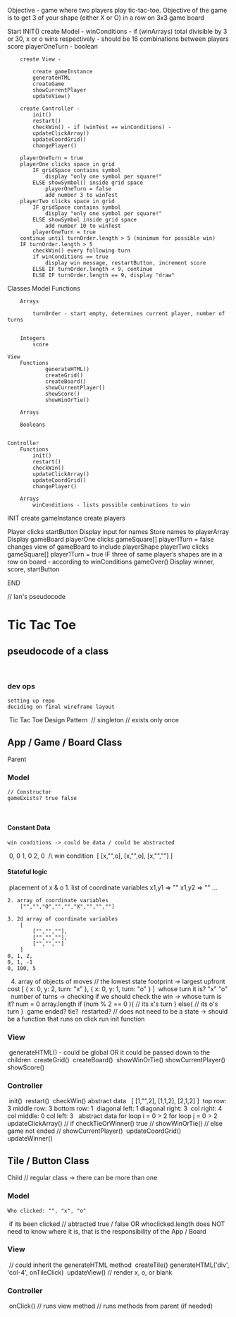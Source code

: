 Objective - game where two players play tic-tac-toe. Objective of the game is to get 3 of your shape (either X or O) in a row on 3x3 game board

Start
    INIT()
        create Model - 
            winConditions - if (winArrays) total divisible by 3 or 30, x or o wins respectively - should be 16 combinations between players
            score
            playerOneTurn - boolean
            
        create View - 
            
            create gameInstance
            generateHTML
            createGame
            showCurrentPlayer
            updateView()

        create Controller - 
            init()
            restart()
            checkWin() - if (winTest == winConditions) - 
            updateClickArray()
            updateCoordGrid()
            changePlayer()

        playerOneTurn = true
        playerOne clicks space in grid
            IF gridSpace contains symbol
                display "only one symbol per square!"
            ELSE showSymbol() inside grid space
                playerOneTurn = false
                add number 3 to winTest
        playerTwo clicks space in grid
            IF gridSpace contains symbol
                display "only one symbol per square!"
            ELSE showSymbol inside grid space
                add number 10 to winTest
            playerOneTurn = true
        continue until turnOrder.length > 5 (minimum for possible win)
        IF turnOrder.length > 5
            checkWin() every following turn
            if winConditions == true
                display win message, restartButton, increment score
            ELSE IF turnOrder.length < 9, continue
            ELSE IF turnOrder.length == 9, display "draw"

Classes
    Model
        Functions
            

        Arrays
            
            turnOrder - start empty, determines current player, number of turns


        Integers
            score

    View
        Functions
                generateHTML()
                createGrid()
                createBoard()
                showCurrentPlayer()
                showScore()
                showWinOrTie()
        
        Arrays

        Booleans


    Controller 
        Functions
            init()
            restart()
            checkWin()
            updateClickArray()
            updateCoordGrid()
            changePlayer()

        Arrays
            winConditions - lists possible combinations to win


INIT
    create gameInstance
    create players
    
Player clicks startButton
Display input for names
Store names to playerArray  
Display gameBoard
playerOne clicks gameSquare[]
    player1Turn = false
    changes view of gameBoard to include playerShape
playerTwo clicks gameSquare[]
    player1Turn = true
IF three of same player’s shapes are in a row on board - according to winConditions
    gameOver()
    Display winner, score, startButton
    
    
END


<!-- in-class pseudocode -->

// Ian's pseudocode
# Tic Tac Toe
## pseudocode of a class
​
​
### dev ops
    setting up repo
    deciding on final wireframe layout
​
Tic Tac Toe Design Pattern
​
// singleton
// exists only once
## App / Game / Board Class
Parent
​
### Model
    // Constructor
    gameExists? true false
​
#### Constant Data 
    win conditions -> could be data / could be abstracted
​
0, 0
1, 0
2, 0
​
/\ win condition
​
    [
        [x,"",o],
        [x,"",o],
        [x,"",""]
    ]
​
#### Stateful logic 
​
    placement of x & o
    1. list of coordinate variables
        x1,y1 => ""
        x1,y2 => ""
        ...
    
    2. array of coordinate variables
        ["","","O","","","X","","",""]
    
    3. 2d array of coordinate variables
        [
            ["","",""],
            ["","",""],
            ["","",""]
        ]
    0, 1, 2, 
    0, 1, -1
    0, 100, 5
​
​
    4. array of objects of moves 
    // the lowest state footprint ->  largest upfront cost
    [
        {
            x: 0,
            y: 2,
            turn: "x"
        },
        {
            x: 0,
            y: 1,
            turn: "o"
        }
    ]
​
    whose turn it is?
        "x"
        "o"
​
​
    number of turns
        -> checking if we should check the win
        -> whose turn is it?
            num = 0
            array.length
            if (num % 2 == 0 ){
               // its x's turn 
            }
            else{
                // its o's turn
            }
​
    game ended?
​
    tie?
​
    restarted? // does not need to be a state -> should be a function that runs on click
        run init function
​
​
​
​
​
​
### View
​
generateHTML() - could be global OR it could be passed down to the children
​
createGrid()
​
createBoard()
​
showWinOrTie()
​
showCurrentPlayer()
​
showScore()
​
### Controller
​
init()
​
restart()
​
checkWin()
    abstract data
​
​
        [
            [1,"",2],
            [1,1,2],
            [2,1,2]
        ]
​
        top row: 3
        middle row: 3
        bottom row: 1
​
        diagonal left: 1
        diagonal right: 3
​
        col right: 4
        col middle: 0
        col left: 3
​
​
    abstract data
        for loop i = 0 > 2
            for loop j = 0 > 2
​
​
updateClickArray()
    // if checkTieOrWinner() true
        // showWinOrTie()
    // else game not ended
        // showCurrentPlayer()
​
updateCoordGrid()
​
updateWinner()
​
​
## Tile / Button Class
Child
// regular class -> there can be more than one
​
### Model
    Who clicked: "", "x", "o"
​
    if its been clicked // abtracted
    true / false OR whoclicked.length
​
    does NOT need to know where it is, that is the responsibility of the App / Board
​
### View
​
// could inherit the generateHTML method
​
createTile()
    generateHTML('div', 'col-4', onTileClick)
​
updateView()
    // render x, o, or blank
​
### Controller
​
onClick()
    // runs view method
    // runs methods from parent (if needed)